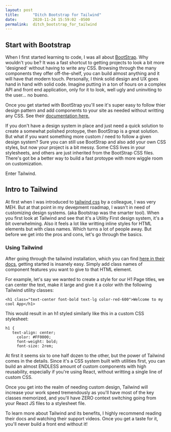```yaml
---
layout: post
title:      "Ditch Bootstrap for Tailwind"
date:       2020-11-24 15:59:02 -0500
permalink:  ditch_bootstrap_for_tailwind
---
```


## Start with Bootstrap

When I first started learning to code, I was all about [BootStrap](https://getbootstrap.com/).  Why wouldn't you be?  It was a fast shortcut to getting projects to look a bit more 'designed' without having to write any CSS.  Browsing through the many components they offer off-the-shelf, you can build almost anything and it will have that modern touch.  Personally, I think solid design and UX goes hand in hand with solid code.  Imagine putting in a ton of hours on a complex API and front end application, only for it to look, well ugly and uninviting to the user... no bueno.

Once you get started with BootStrap you'll see it's super easy to follow thier design pattern and add components to your site as needed without writting any CSS.  See their [documentation here.](https://getbootstrap.com/docs/4.0/getting-started/introduction/)

If you don't have a design system in place and just need a quick solution to create a somewhat polished protoype, then BootStrap is a great solution.  But what if you want something more custom / need to follow a given design system?  Sure you can still use BootStrap and also add your own CSS styles, but now your project is a bit messy.  Some CSS lives in your stylesheets, and others are just inherited from the BootStrap CSS files.  There's got be a better way to build a fast protoype with more wiggle room on customization.

Enter Tailwind.

## Intro to Tailwind

At first when I was introduced to [tailwind css](https://tailwindcss.com/) by a colleague, I was very MEH.  But at that point in my devepment roadmap, I wasn't in need of customizing design systems. (aka Bootstrap was the smarter tool).  When you first look at Tailwind and see that it's a Utility First design system, it's a bit overwhelming.  Also it feels a lot like writting inline styles for HTML elements but with class names.  Which turns a lot of people away.  But before we get into the pros and cons, let's go through the basics.

### Using Tailwind

After going through the tailwind installation, which you can find [here in their docs](https://tailwindcss.com/docs/installation), getting started is insanely easy.  Simply add class names of component features you want to give to that HTML element.

For example, let's say we wanted to create a style for our H1 Page titles, we can center the text, make it large and give it a color with the following Tailwind utility classes:

```
<h1 class="text-center font-bold text-lg color-red-600">Welcome to my cool App</h1>
```

This would result in an h1 styled similarly like this in a custom CSS stylesheet:

```
h1 {
   text-align: center;
	 color: #FF0000;
	 font-weight: bold;
	 font-size: 2rem;
```

At first it seems six to one half dozen to the other, but the power of Tailwind comes in the details.  Since it's a CSS system built with utilities first, you can build an almost ENDLESS amount of custom components with high reusability, especially if you're using React, without writting a single line of custom CSS.

Once you get into the realm of needing custom design, Tailwind will increase your work speed tremendously as you'll have most of the key classes memorized, and you'll have ZERO context switching going from your React JS files to a stylesheet file.

To learn more about Tailwind and its benefits, I highly recommend reading their docs and watching their support videos.  Once you get a taste for it, you'll never build a front end without it!

